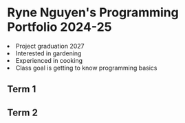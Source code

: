 # Ryne Nguyen's Programming Portfolio 2024-25
<li>Project graduation 2027
<li>Interested in gardening
<li>Experienced in cooking
<li>Class goal is getting to know programming basics

## Term 1

## Term 2
